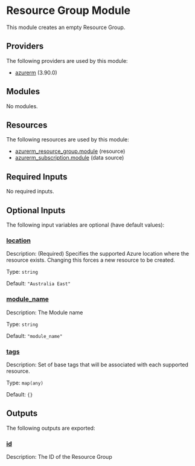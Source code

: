 # Resource Group Module

This module creates an empty Resource Group.

## Providers

The following providers are used by this module:

- <a name="provider_azurerm"></a> [azurerm](#provider_azurerm) (3.90.0)

## Modules

No modules.

## Resources

The following resources are used by this module:

- [azurerm_resource_group.module](https://registry.terraform.io/providers/hashicorp/azurerm/latest/docs/resources/resource_group) (resource)
- [azurerm_subscription.module](https://registry.terraform.io/providers/hashicorp/azurerm/latest/docs/data-sources/subscription) (data source)

## Required Inputs

No required inputs.

## Optional Inputs

The following input variables are optional (have default values):

### <a name="input_location"></a> [location](#input_location)

Description: (Required) Specifies the supported Azure location where the resource exists. Changing this forces a new resource to be created.

Type: `string`

Default: `"Australia East"`

### <a name="input_module_name"></a> [module_name](#input_module_name)

Description: The Module name

Type: `string`

Default: `"module_name"`

### <a name="input_tags"></a> [tags](#input_tags)

Description: Set of base tags that will be associated with each supported resource.

Type: `map(any)`

Default: `{}`

## Outputs

The following outputs are exported:

### <a name="output_id"></a> [id](#output_id)

Description: The ID of the Resource Group
